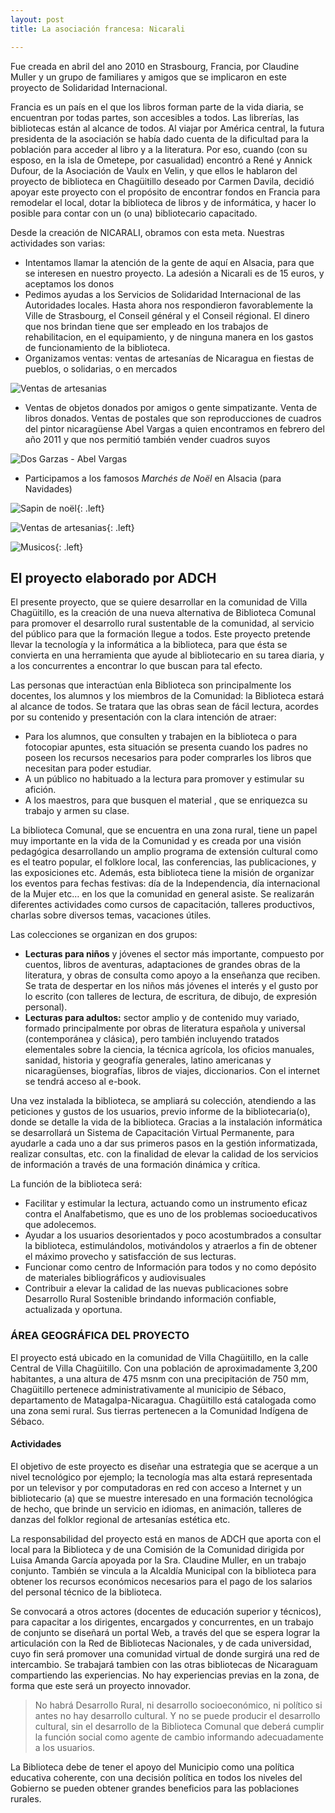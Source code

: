 ```yaml
---
layout: post
title: La asociación francesa: Nicarali

---
```

Fue creada en abril del ano 2010 en Strasbourg, Francia, por Claudine Muller y un grupo de familiares y amigos que se implicaron en este proyecto de Solidaridad Internacional. 

Francia es un país en el que los libros forman parte de la vida diaria, se encuentran por todas partes, son accesibles a todos. Las librerías, las bibliotecas están al alcance de todos. Al viajar por América central, la futura presidenta de la asociación se había dado cuenta de la dificultad para la población para acceder al libro y a la literatura. Por eso, cuando (con su esposo, en la isla de Ometepe, por casualidad)  encontró a René y Annick Dufour, de la Asociación de Vaulx en Velin, y que ellos le hablaron del proyecto de biblioteca en Chagüitillo deseado por Carmen Davila, decidió apoyar este proyecto con el propósito de encontrar fondos en Francia para remodelar el local, dotar la biblioteca de libros y de informática, y hacer lo posible para contar con un (o una) bibliotecario capacitado.

Desde la creación de NICARALI, obramos con esta meta. Nuestras actividades son varias:

* Intentamos llamar la atención de la gente de aquí en Alsacia, para que se interesen en nuestro proyecto. La adesión a Nicarali es de 15 euros, y aceptamos los donos
* Pedimos ayudas a los Servicios de Solidaridad Internacional de  las Autoridades locales. Hasta ahora nos respondieron favorablemente la Ville de Strasbourg, el Conseil général y el Conseil régional. El dinero que nos brindan tiene que ser empleado en los trabajos de rehabilitacion,  en el equipamiento, y de ninguna manera en los gastos de funcionamiento de la biblioteca.
* Organizamos ventas: ventas de artesanías de Nicaragua en fiestas de pueblos, o solidarias, o en mercados

![Ventas de artesanias](http://nicarali.files.wordpress.com/2011/09/p1030763.jpg)

* Ventas de objetos donados por amigos o gente simpatizante. Venta de libros donados. Ventas de postales que son reproducciones de cuadros del pintor nicaragüense Abel Vargas a quien encontramos en febrero del año 2011 y que nos permitió también vender cuadros suyos

![Dos Garzas - Abel Vargas](http://nicarali.files.wordpress.com/2011/09/dos-garzas.jpg?w=570&h=296)

* Participamos a los famosos *Marchés de Noël* en Alsacia (para Navidades)

![Sapin de noël](http://nicarali.files.wordpress.com/2011/09/sapin-strasbourg-noc3abl.jpg?w=950){: .left}

![Ventas de artesanias](http://nicarali.files.wordpress.com/2011/09/stand-gorda-1-27_11_10-11.jpg?w=199&h=300){: .left}

![Musicos](http://nicarali.files.wordpress.com/2011/09/dsc_0017.jpg?w=570&h=377){: .left}

## El proyecto elaborado por ADCH

El presente proyecto, que se quiere desarrollar en la comunidad de  Villa Chagüitillo, es la creación de una nueva  alternativa de Biblioteca Comunal para promover el desarrollo rural sustentable de la comunidad,  al servicio del público para que la formación llegue a todos. Este proyecto pretende llevar la tecnología y la informática a la biblioteca, para que ésta se convierta en una herramienta que ayude al bibliotecario en su tarea diaria, y a los concurrentes a encontrar lo que buscan para tal efecto.

Las personas que interactúan enla Biblioteca son principalmente los docentes, los alumnos y los miembros  de la Comunidad:  la Biblioteca estará  al alcance de todos. Se tratara que las obras sean de fácil lectura, acordes por su contenido y presentación con la clara intención de atraer:

* Para los alumnos, que consulten y trabajen en la biblioteca o para fotocopiar apuntes, esta situación se presenta cuando los padres no poseen los recursos necesarios para poder comprarles los libros que necesitan para poder estudiar.
* A un público no habituado a la lectura  para promover y estimular su afición.
* A los maestros, para que busquen el material , que se  enriquezca su trabajo y armen su clase.

La biblioteca Comunal, que se encuentra en una zona rural, tiene un papel muy importante en la vida de la Comunidad y es  creada por una visión pedagógica desarrollando un amplio programa de extensión cultural como es el teatro popular, el folklore local, las conferencias, las publicaciones, y las exposiciones etc.   Además, esta biblioteca tiene la misión de organizar los eventos para fechas festivas: día de la Independencia, día internacional de la Mujer etc… en los que la comunidad en general asiste. Se realizarán diferentes actividades como cursos de capacitación, talleres productivos, charlas sobre diversos temas, vacaciones útiles.

Las colecciones se organizan en dos grupos:

* **Lecturas para niños** y jóvenes el sector más importante, compuesto por cuentos, libros de aventuras, adaptaciones de grandes obras de la literatura, y obras de  consulta como apoyo a la enseñanza que reciben. Se trata de despertar en los niños más jóvenes el interés y el gusto por lo escrito (con talleres de lectura, de escritura, de dibujo, de expresión personal).
* **Lecturas para adultos:**  sector  amplio y de contenido muy variado,  formado principalmente por obras de literatura española y universal  (contemporánea y clásica), pero también incluyendo  tratados elementales sobre la ciencia, la técnica agrícola, los oficios manuales, sanidad, historia y geografía generales, latino americanas y nicaragüenses,  biografías, libros de viajes, diccionarios. Con el internet se tendrá acceso al e-book.

Una vez instalada la biblioteca, se ampliará su colección, atendiendo a las peticiones y gustos de los usuarios, previo informe de la bibliotecaria(o), donde se detalle la vida de la biblioteca. Gracias a la instalación informática se desarrollará un Sistema de Capacitación Virtual Permanente, para ayudarle a cada uno a dar sus primeros pasos en la gestión informatizada, realizar consultas, etc. con la finalidad de elevar la calidad de los servicios de información a través de una formación dinámica y crítica.

La función de la biblioteca será:

* Facilitar y estimular la lectura, actuando como un instrumento eficaz contra el Analfabetismo, que es uno de los problemas socioeducativos que adolecemos.
* Ayudar a los usuarios desorientados y poco acostumbrados a consultar la biblioteca, estimulándolos, motivándolos y atraerlos a fin de obtener el máximo provecho y satisfacción de sus lecturas.
* Funcionar como centro de Información para todos y no como  depósito de materiales bibliográficos y audiovisuales
* Contribuir a elevar la calidad de las nuevas publicaciones sobre Desarrollo Rural Sostenible brindando información confiable, actualizada y oportuna.

### ÁREA GEOGRÁFICA  DEL PROYECTO

El proyecto está ubicado en la comunidad de Villa Chagüitillo, en la calle Central de Villa Chagüitillo. Con una población de aproximadamente 3,200 habitantes, a una altura de 475 msnm con una precipitación de 750 mm, Chagüitillo pertenece administrativamente al municipio de Sébaco, departamento de Matagalpa-Nicaragua. Chagüitillo está catalogada como una zona semi rural. Sus tierras pertenecen a la Comunidad Indígena de Sébaco.

#### Actividades

El objetivo de este proyecto es diseñar una estrategia que se acerque a un nivel tecnológico por ejemplo; la tecnología mas alta estará representada por un televisor y por computadoras en red con acceso  a Internet y  un bibliotecario (a) que se muestre interesado en una formación tecnológica de hecho, que brinde un servicio en idiomas, en animación, talleres de danzas del  folklor regional de  artesanías estética etc.

La responsabilidad del proyecto está en manos de ADCH que aporta con el local para la Biblioteca y de una Comisión de la Comunidad dirigida por Luisa Amanda García apoyada por la Sra. Claudine Muller, en un trabajo conjunto. También se vincula a la Alcaldía Municipal con la biblioteca para obtener los recursos económicos necesarios para el pago de los salarios del personal técnico de la biblioteca.

Se convocará a otros actores (docentes de educación superior y técnicos), para capacitar a los dirigentes, encargados y concurrentes, en un trabajo de conjunto se diseñará un portal Web, a través del que se espera lograr la articulación con la Red de  Bibliotecas  Nacionales,  y de cada universidad, cuyo fin será promover una comunidad virtual de donde surgirá una red de intercambio.  Se trabajará tambien con las otras bibliotecas de Nicaraguam compartiendo las experiencias.
No hay experiencias previas en la zona, de forma que este será un proyecto innovador.

> No habrá Desarrollo Rural, ni desarrollo socioeconómico, ni político si antes no hay desarrollo cultural. Y no se puede producir el desarrollo cultural, sin el desarrollo de la Biblioteca Comunal que deberá cumplir la función social como agente de cambio informando adecuadamente a los usuarios.

La Biblioteca debe de tener el apoyo del Municipio como una política educativa coherente, con una decisión política en todos los niveles del Gobierno se pueden obtener grandes beneficios para las poblaciones rurales.
